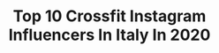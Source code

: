---
title: Top 10 Crossfit Instagram Influencers In Italy In 2020
description: >-
  Find top crossfit Instagram influencers in Italy in 2020. Most popular hashtags: #crossfit #iorestoacasa #mobility #repost.
platform: Instagram
profiles:
  - username: "_giadamassara_"
    fullname: >-
      Giada Massara
    location: "Italy"
    followers: 30026
    engagement: 791
    commentsToLikes: 0.088639
    id: ck5hr9419uhac0i116ngq4l7x
    verified: false
    hashtags: "#sorridisempre, #clothes, #heart, #naturalbody"
  - username: "marlensitzia"
    fullname: >-
      Marlen
    location: "Italy"
    followers: 10265
    engagement: 1393
    commentsToLikes: 0.027526
    id: ck6txdrerx8xv0j718cl2wa9l
    verified: false
    hashtags: "#covid19italia, #andr, #streetworkout, #handtohand"
  - username: "frolov__alexey"
    fullname: >-
      Алексей Фролов
    location: "Italy"
    followers: 8643
    engagement: 1524
    commentsToLikes: 0.015248
    id: ck6tpasq7is6t0j71vp0c6ow5
    verified: false
    hashtags: "#stayathome, #staypositive"
  - username: "chels_mck"
    fullname: >-
      Chelsea McKinney
    location: "Italy"
    followers: 47590
    engagement: 349
    commentsToLikes: 0.022701
    id: ck6tmjjui7ydg0j71kp1gtgce
    verified: false
    hashtags: "#warmup, #flip, #monkey, #quarantinelife"
  - username: "fit_step"
    fullname: >-
      Stefano Murgia
    location: "Italy"
    followers: 10801
    engagement: 725
    commentsToLikes: 0.030668
    id: ck5c2q0inxqt80i112rwdo92u
    verified: false
    hashtags: "#bubblecake"
  - username: "gianluca_stitzer"
    fullname: >-
      Gianluca Stitzer
    location: "Italy"
    followers: 7618
    engagement: 964
    commentsToLikes: 0.020867
    id: ck5pyfp5ivsjh0i11uk3wvv9s
    verified: false
    hashtags: "#viviperci, #repost, #crossfit, #fallseriesthrowdown"
  - username: "seretwin"
    fullname: >-
      𝓢𝓮𝓻𝓮𝓷𝓪 𝓕𝓮𝓻𝓻𝓲
    location: "Italy"
    followers: 4438
    engagement: 1829
    commentsToLikes: 0.035107
    id: ckaowe5j98jda0i78v5kumbxi
    verified: false
    hashtags: "#iorestoacasa, #asyouare, #countdown, #alwayssmile"
  - username: "matteobracco"
    fullname: >-
      Matteo Braccani
    location: "Italy"
    followers: 10563
    engagement: 1315
    commentsToLikes: 0.021825
    id: ck5zp8g76s6x80i14y2zino2y
    verified: false
    hashtags: "#fitspo, #warrior2, #yogaeverywhere, #casalotti"
  - username: "karel_losenicky"
    fullname: >-
      Karel Losenicky
    location: "Italy"
    followers: 18887
    engagement: 209
    commentsToLikes: 0.097075
    id: ck0u0q1g3ujhk0i19moi0gsei
    verified: false
    hashtags: "#working, #karellosenicky, #portrait, #sportlook"
  - username: "claudiaserrano"
    fullname: >-
      𝑐𝑙𝑎𝑢𝑑𝑖𝑎 𝑠𝑒𝑟𝑟𝑎𝑛𝑜✨
    location: "Italy"
    followers: 7082
    engagement: 585
    commentsToLikes: 0.036945
    id: ck9hbpsdjhy2o0j78cel4ox5u
    verified: false
    hashtags: "#carrotcake, #healthyfoodporn, #milandiaries, #chapulines"
---